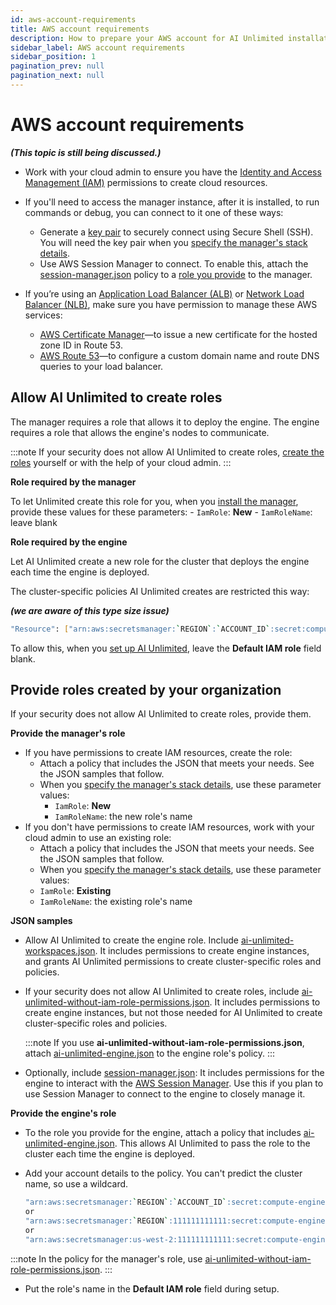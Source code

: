 ```yaml
---
id: aws-account-requirements
title: AWS account requirements
description: How to prepare your AWS account for AI Unlimited installation
sidebar_label: AWS account requirements
sidebar_position: 1
pagination_prev: null
pagination_next: null
---
```


# AWS account requirements

***(This topic is still being discussed.)***

- Work with your cloud admin to ensure you have the [Identity and Access Management (IAM)](https://aws.amazon.com/iam/) permissions to create cloud resources.

- If you'll need to access the manager instance, after it is installed, to run commands or debug, you can connect to it one of these ways:
	- Generate a [key pair](https://docs.aws.amazon.com/AWSEC2/latest/UserGuide/ec2-key-pairs.html) to securely connect using Secure Shell (SSH). You will need the key pair when you [specify the manager's stack details](/docs/install-ai-unlimited/prod-aws-console-ai-unlimited.md#aws-parms).
	- Use AWS Session Manager to connect. To enable this, attach the [session-manager.json](https://github.com/Teradata/ai-unlimited/blob/develop/deployments/aws/policies/session-manager.json) policy to a [role you provide](#provide-roles) to the manager.
  
- If you’re using an [Application Load Balancer (ALB)](https://docs.aws.amazon.com/elasticloadbalancing/latest/application/application-load-balancer-getting-started.html) or [Network Load Balancer (NLB)](https://docs.aws.amazon.com/elasticloadbalancing/latest/network/network-load-balancer-getting-started.html), make sure you have permission to manage these AWS services:
	- [AWS Certificate Manager](https://docs.aws.amazon.com/acm/)&mdash;to issue a new certificate for the hosted zone ID in Route 53.
	- [AWS Route 53](https://docs.aws.amazon.com/Route53/latest/DeveloperGuide/Welcome.html)&mdash;to configure a custom domain name and route DNS queries to your load balancer.


## Allow AI Unlimited to create roles

The manager requires a role that allows it to deploy the engine. The engine requires a role that allows the engine's nodes to communicate.

:::note
If your security does not allow AI Unlimited to create roles, [create the roles](#provide-roles) yourself or with the help of your cloud admin.
:::


**Role required by the manager**

To let Unlimited create this role for you, when you [install the manager](/docs/install-ai-unlimited/prod-aws-console-ai-unlimited.md), provide these values for these parameters:
    - `IamRole`: **New**
    - `IamRoleName`: leave blank
	
	
**Role required by the engine**
	
Let AI Unlimited create a new role for the cluster that deploys the engine each time the engine is deployed. 

The cluster-specific policies AI Unlimited creates are restricted this way:	
  
  ***(we are aware of this type size issue)***

  ```bash
  "Resource": ["arn:aws:secretsmanager:`REGION`:`ACCOUNT_ID`:secret:compute-engine/`CLUSTER_NAME`/`SECRET_NAME`"]
  ```

To allow this, when you [set up AI Unlimited](/docs/install-ai-unlimited/setup-ai-unlimited), leave the **Default IAM role** field blank. 


<a id="provide-roles"></a>	
## Provide roles created by your organization

If your security does not allow AI Unlimited to create roles, provide them.


**Provide the manager's role**

- If you have permissions to create IAM resources, create the role:
  - Attach a policy that includes the JSON that meets your needs. See the JSON samples that follow.
  - When you [specify the manager's stack details](/docs/install-ai-unlimited/prod-aws-console-ai-unlimited.md#aws-parms), use these parameter values:
    - `IamRole`: **New**
	 - `IamRoleName`: the new role's name
- If you don't have permissions to create IAM resources, work with your cloud admin to use an existing role:
  - Attach a policy that includes the JSON that meets your needs. See the JSON samples that follow.
  - When you [specify the manager's stack details](/docs/install-ai-unlimited/prod-aws-console-ai-unlimited.md#aws-parms), use these parameter values:
  - `IamRole`: **Existing**
  - `IamRoleName`: the existing role's name
  
**JSON samples**

- Allow AI Unlimited to create the engine role. Include [ai-unlimited-workspaces.json](https://github.com/Teradata/ai-unlimited/blob/develop/deployments/aws/policies/ai-unlimited-workspaces.json). It includes permissions to create engine instances, and grants AI Unlimited permissions to create cluster-specific roles and policies.

- If your security does not allow AI Unlimited to create roles, include [ai-unlimited-without-iam-role-permissions.json](https://github.com/Teradata/ai-unlimited/blob/develop/deployments/aws/policies/ai-unlimited-workspaces-without-iam-role-permissions.json). It includes permissions to create engine instances, but not those needed for AI Unlimited to create cluster-specific roles and policies. 
 
  :::note
  If you use **ai-unlimited-without-iam-role-permissions.json**, attach [ai-unlimited-engine.json](https://github.com/Teradata/ai-unlimited/blob/develop/deployments/aws/policies/ai-unlimited-engine.json) to the engine role's policy.
  :::

- Optionally, include [session-manager.json](https://github.com/Teradata/ai-unlimited/blob/develop/deployments/aws/policies/session-manager.json): It includes permissions for the engine to interact with the [AWS Session Manager](https://docs.aws.amazon.com/systems-manager/latest/userguide/session-manager.html). Use this if you plan to use Session Manager to connect to the engine to closely manage it.


**Provide the engine's role**

- To the role you provide for the engine, attach a policy that includes [ai-unlimited-engine.json](https://github.com/Teradata/ai-unlimited/blob/develop/deployments/aws/policies/ai-unlimited-engine.json). This allows AI Unlimited to pass the role to the cluster each time the engine is deployed. 

- Add your account details to the policy. You can't predict the cluster name, so use a wildcard.
	
  ``` bash
  "arn:aws:secretsmanager:`REGION`:`ACCOUNT_ID`:secret:compute-engine/*"
  or
  "arn:aws:secretsmanager:`REGION`:111111111111:secret:compute-engine/*"
  or
  "arn:aws:secretsmanager:us-west-2:111111111111:secret:compute-engine/*"
  
  ```
  
:::note
In the policy for the manager's role, use  [ai-unlimited-without-iam-role-permissions.json](https://github.com/Teradata/ai-unlimited/blob/develop/deployments/aws/policies/ai-unlimited-workspaces-without-iam-role-permissions.json).
:::

- Put the role's name in the **Default IAM role** field during setup.







